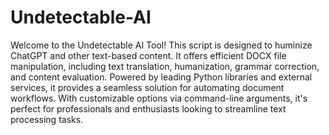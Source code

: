 # Undetectable-AI
Welcome to the Undetectable AI Tool! This script is designed to huminize ChatGPT and other text-based content. It offers efficient DOCX file manipulation, including text translation, humanization, grammar correction, and content evaluation. Powered by leading Python libraries and external services, it provides a seamless solution for automating document workflows. With customizable options via command-line arguments, it's perfect for professionals and enthusiasts looking to streamline text processing tasks.
